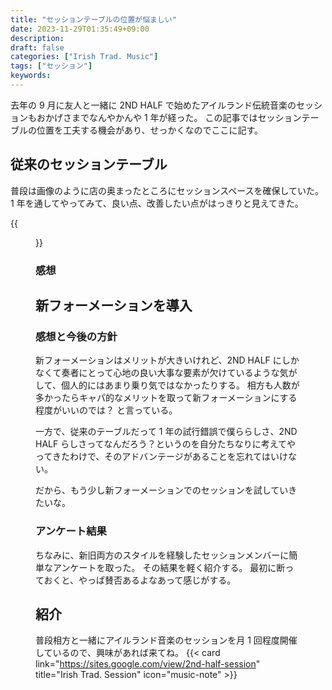 ```yaml
---
title: "セッションテーブルの位置が悩ましい"
date: 2023-11-29T01:35:49+09:00
description:
draft: false
categories: ["Irish Trad. Music"]
tags: ["セッション"]
keywords:
---
```


去年の 9 月に友人と一緒に 2ND HALF で始めたアイルランド伝統音楽のセッションもおかげさまでなんやかんや 1 年が経った。
この記事ではセッションテーブルの位置を工夫する機会があり、せっかくなのでここに記す。

<!--more-->

## 従来のセッションテーブル

普段は画像のように店の奥まったところにセッションスペースを確保していた。
1 年を通してやってみて、良い点、改善したい点がはっきりと見えてきた。

{{<figure src="/images/202311/session.jpg" class="center" alt="セッションの様子" title="セッションの様子">}}

### 感想

## 新フォーメーションを導入

### 感想と今後の方針

新フォーメーションはメリットが大きいけれど、2ND HALF にしかなくて奏者にとって心地の良い大事な要素が欠けているような気がして、個人的にはあまり乗り気ではなかったりする。
相方も人数が多かったらキャパ的なメリットを取って新フォーメーションにする程度がいいのでは？
と言っている。

一方で、従来のテーブルだって 1 年の試行錯誤で僕ららしさ、2ND HALF らしさってなんだろう？というのを自分たちなりに考えてやってきたわけで、そのアドバンテージがあることを忘れてはいけない。

だから、もう少し新フォーメーションでのセッションを試していきたいな。

### アンケート結果

ちなみに、新旧両方のスタイルを経験したセッションメンバーに簡単なアンケートを取った。
その結果を軽く紹介する。
最初に断っておくと、やっぱ賛否あるよなあって感じがする。

## 紹介

普段相方と一緒にアイルランド音楽のセッションを月 1 回程度開催しているので、興味があれば来てね。
{{< card link="https://sites.google.com/view/2nd-half-session" title="Irish Trad. Session" icon="music-note" >}}
